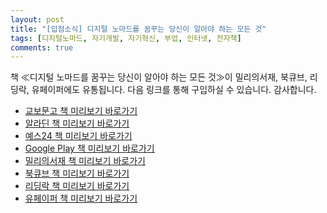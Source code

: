 ```yaml
---
layout: post
title: "[입점소식] 디지털 노마드를 꿈꾸는 당신이 알아야 하는 모든 것"
tags: [디지털노마드, 자기개발, 자기혁신, 부업, 인터넷, 전자책]
comments: true
---
```


책 ≪디지털 노마드를 꿈꾸는 당신이 알아야 하는 모든 것≫이 밀리의서재, 북큐브, 리딩락, 유페이퍼에도 유통됩니다. 다음 링크를 통해 구입하실 수 있습니다. 감사합니다.

-   <a href="http://digital.kyobobook.co.kr/digital/ebook/ebookDetail.ink?selectedLargeCategory=001&barcode=480D201208350&orderClick=LEK&Kc=">교보문고 책 미리보기 바로가기</a>
-   <a href="https://www.aladin.co.kr/shop/wproduct.aspx?ItemId=258363310">알라딘 책 미리보기 바로가기</a>
-   <a href="http://www.yes24.com/searchcorner/Search?keywordAd=&keyword=&domain=ALL&qdomain=%C0%FC%C3%BC&Wcode=001_005&query=%B5%F0%C1%F6%C5%D0+%B3%EB%B8%B6%B5%E5">예스24 책 미리보기 바로가기</a>
-   <a href="https://play.google.com/store/books/details/%ED%95%B4%EB%8B%AC%EB%B3%84_%EB%94%94%EC%A7%80%ED%84%B8_%EB%85%B8%EB%A7%88%EB%93%9C%EB%A5%BC_%EA%BF%88%EA%BE%B8%EB%8A%94_%EB%8B%B9%EC%8B%A0%EC%9D%B4_%EC%95%8C%EC%95%84%EC%95%BC_%ED%95%98%EB%8A%94_%EB%AA%A8%EB%93%A0_%EA%B2%83?id=yp0MEAAAQBAJ&hl=ko&gl=US">Google Play 책 미리보기 바로가기</a>
-   [밀리의서재 책 미리보기 바로가기](https://www.millie.co.kr/v3/bookDetail/179489228?nav_hidden=y)
-   [북큐브 책 미리보기 바로가기](https://www.bookcube.com/detail.asp?series_num=921000051&page=buy)
-   [리딩락 책 미리보기 바로가기](https://www.readingrak.com/product/detail?cateDepth1=10000000&cateDepth2=10000020&cateDepth3=10000201&cateDepth4=&goodsDetailNo=121074500000111&goodsType=L)
-   [유페이퍼 책 미리보기 바로가기](https://www.upaper.net/dalmoori20/1134687)
